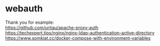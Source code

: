 # webauth

Thank you for example:  
https://github.com/uritau/apache-proxy-auth  
https://techexpert.tips/nginx/nginx-ldap-authentication-active-directory  
https://www.somkiat.cc/docker-compose-with-environment-variables
